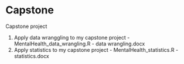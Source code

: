 # Capstone
Capstone project

  1. Apply data wranggling to my capstone project
    - MentalHealth_data_wrangling.R
    - data wrangling.docx
  2. Apply statistics to my capstone project
    - MentalHealth_statistics.R
    - statistics.docx

